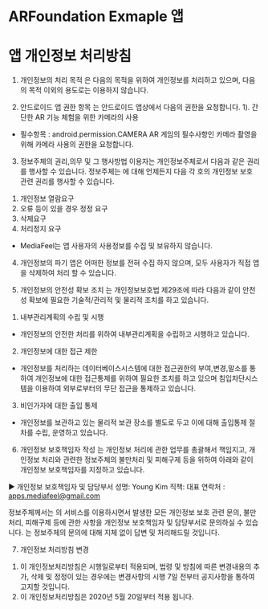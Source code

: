 # ARFoundation Exmaple 앱
# 앱 개인정보 처리방침

1. 개인정보의 처리 목적
<MediaFeel>은 다음의 목적을 위하여 개인정보를 처리하고 있으며, 다음의 목적 이외의 용도로는 이용하지 않습니다.

2. 안드로이드 앱 권한 항목
<MediaFeel>는 안드로이드 앱상에서 다음의 권한을 요청합니다.
1). 간단한 AR 기능 체험을 위한 카메라의 사용
- 필수항목 : android.permission.CAMERA
AR 게임의 필수사항인 카메라 촬영을 위해 카메라 사용의 권한을 요청합니다.

3. 정보주체의 권리,의무 및 그 행사방법 이용자는 개인정보주체로서 다음과 같은 권리를 행사할 수 있습니다.
정보주체는 <MediaFeel>에 대해 언제든지 다음 각 호의 개인정보 보호 관련 권리를 행사할 수 있습니다.
1) 개인정보 열람요구
2) 오류 등이 있을 경우 정정 요구
3) 삭제요구
4) 처리정지 요구
* MediaFeel는 앱 사용자의 사용정보를 수집 및 보유하지 않습니다.

4. 개인정보의 파기
<MediaFeel>앱은 어떠한 정보를 전혀 수집 하지 않으며, 모두 사용자가 직접 앱을 삭제하여 처리 할 수 있습니다.

5. 개인정보의 안전성 확보 조치
<MediaFeel>는 개인정보보호법 제29조에 따라 다음과 같이 안전성 확보에 필요한 기술적/관리적 및 물리적 조치를 하고 있습니다.
1) 내부관리계획의 수립 및 시행
- 개인정보의 안전한 처리를 위하여 내부관리계획을 수립하고 시행하고 있습니다.
2) 개인정보에 대한 접근 제한
- 개인정보를 처리하는 데이터베이스시스템에 대한 접근권한의 부여,변경,말소를 통하여 개인정보에 대한 접근통제를 위하여 필요한 조치를 하고 있으며 침입차단시스템을 이용하여 외부로부터의 무단 접근을 통제하고 있습니다.
3) 비인가자에 대한 출입 통제
- 개인정보를 보관하고 있는 물리적 보관 장소를 별도로 두고 이에 대해 출입통제 절차를 수립, 운영하고 있습니다.

6. 개인정보 보호책임자 작성
<MediaFeel>는 개인정보 처리에 관한 업무를 총괄해서 책임지고, 개인정보 처리와 관련한 정보주체의 불만처리 및 피해구제 등을 위하여 아래와 같이 개인정보 보호책임자를 지정하고 있습니다.

▶ 개인정보 보호책임자 및 담당부서
성명: Young Kim
직책: 대표
연락처 : apps.mediafeel@gmail.com

정보주체께서는 <MediaFeel>의 서비스를 이용하시면서 발생한 모든 개인정보 보호 관련 문의, 불만처리, 피해구제 등에 관한 사항을 개인정보 보호책임자 및 담당부서로 문의하실 수 있습니다.
<MediaFeel>는 정보주체의 문의에 대해 지체 없이 답변 및 처리해드릴 것입니다.

7. 개인정보 처리방침 변경
1) 이 개인정보처리방침은 시행일로부터 적용되며, 법령 및 방침에 따른 변경내용의 추가, 삭제 및 정정이 있는 경우에는 변경사항의 시행 7일 전부터 공지사항을 통하여 고지할 것입니다.
2) 이 개인정보처리방침은 2020년 5월 20일부터 적용 됩니다.
